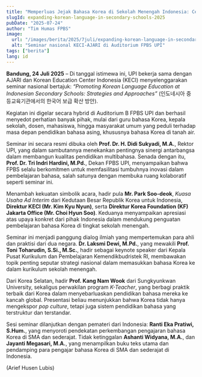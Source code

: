 ```yaml
---
title: "Memperluas Jejak Bahasa Korea di Sekolah Menengah Indonesia: Cerita dari Seminar Nasional KECI-AJARI"
slugId: expanding-korean-language-in-secondary-schools-2025
pubDate: "2025-07-24"
author: "Tim Humas FPBS"
image:
  url: "/images/berita/2025/7juli/expanding-korean-language-in-secondary-schools-2025.webp"
  alt: "Seminar nasional KECI-AJARI di Auditorium FPBS UPI"
tags: ["berita"]
lang: id
---
```


**Bandung, 24 Juli 2025** – Di tanggal istimewa ini, UPI bekerja sama dengan AJARI dan Korean Education Center Indonesia (KECI) menyelenggarakan seminar nasional bertajuk: *“Promoting Korean Language Education at Indonesian Secondary Schools: Strategies and Approaches”* (인도네시아 중등교육기관에서의 한국어 보급 확산 방안).

Kegiatan ini digelar secara hybrid di Auditorium B FPBS UPI dan berhasil menyedot perhatian banyak pihak, mulai dari guru bahasa Korea, kepala sekolah, dosen, mahasiswa, hingga masyarakat umum yang peduli terhadap masa depan pendidikan bahasa asing, khususnya bahasa Korea di tanah air.

Seminar ini secara resmi dibuka oleh **Prof. Dr. H. Didi Sukyadi, M.A.**, Rektor UPI, yang dalam sambutannya menekankan pentingnya sinergi antarbangsa dalam membangun kualitas pendidikan multibahasa. Senada dengan itu, **Prof. Dr. Tri Indri Hardini, M.Pd.**, Dekan FPBS UPI, menyampaikan bahwa FPBS selalu berkomitmen untuk memfasilitasi tumbuhnya inovasi dalam pembelajaran bahasa, salah satunya dengan membuka ruang kolaboratif seperti seminar ini.

Menambah kekuatan simbolik acara, hadir pula **Mr. Park Soo-deok**, *Kuasa Usaha Ad Interim* dari Kedutaan Besar Republik Korea untuk Indonesia, **Direktur KECI (Mr. Kim Kyu Nyun)**, serta **Direktur Korea Foundation (KF) Jakarta Office (Mr. Choi Hyun Soo)**. Keduanya menyampaikan apresiasi atas upaya konkret dari pihak Indonesia dalam mendukung penguatan pembelajaran bahasa Korea di tingkat sekolah menengah.

Seminar ini menjadi panggung dialog ilmiah yang mempertemukan para ahli dan praktisi dari dua negara. **Dr. Laksmi Dewi, M.Pd.**, yang mewakili **Prof. Toni Toharudin, S.Si., M.Sc.**, hadir sebagai keynote speaker dari Kepala Pusat Kurikulum dan Pembelajaran Kemendikbudristek RI, membawakan topik penting seputar strategi nasional dalam memasukkan bahasa Korea ke dalam kurikulum sekolah menengah.

Dari Korea Selatan, hadir **Prof. Kang Nam Wook** dari Sungkyunkwan University, sekaligus perwakilan program *K-Teacher*, yang berbagi praktik terbaik dari Korea dalam menyebarluaskan pendidikan bahasa mereka ke kancah global. Presentasi beliau menunjukkan bahwa Korea tidak hanya mengekspor *pop culture*, tetapi juga sistem pendidikan bahasa yang terstruktur dan terstandar.

Sesi seminar dilanjutkan dengan pemateri dari Indonesia: **Ranti Eka Pratiwi, S.Hum.**, yang menyoroti pendekatan perkembangan pengajaran bahasa Korea di SMA dan sederajat. Tidak ketinggalan **Ashanti Widyana, M.A.**, dan **Jayanti Megasari, M.A.**, yang menampilkan buku teks utama dan pendamping para pengajar bahasa Korea di SMA dan sederajat di Indonesia.

(Arief Husen Lubis)